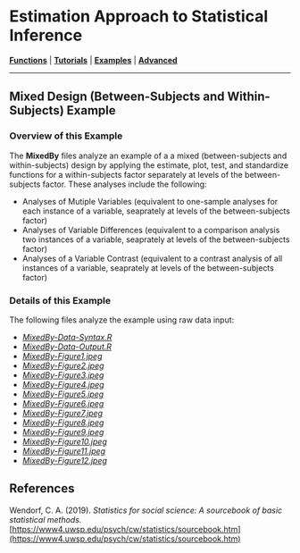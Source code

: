 # Estimation Approach to Statistical Inference

[**Functions**](../../A-Functions) | 
[**Tutorials**](../../B-Tutorials) | 
[**Examples**](../../C-Examples) | 
[**Advanced**](../../D-Advanced)

---

## Mixed Design (Between-Subjects and Within-Subjects) Example

### Overview of this Example

The **MixedBy** files analyze an example of a a mixed (between-subjects and within-subjects) design by applying the estimate, plot, test, and standardize functions for a within-subjects factor separately at levels of the between-subjects factor. These analyses include the following:

- Analyses of Mutiple Variables (equivalent to one-sample analyses for each instance of a variable, seaprately at levels of the between-subjects factor)
- Analyses of Variable Differences (equivalent to a comparison analysis two instances of a variable, seaprately at levels of the between-subjects factor)
- Analyses of a Variable Contrast (equivalent to a contrast analysis of all instances of a variable, seaprately at levels of the between-subjects factor)

### Details of this Example
 
The following files analyze the example using raw data input:

- [_MixedBy-Data-Syntax.R_](./MixedBy-Data-Syntax.R)
- [_MixedBy-Data-Output.R_](./MixedBy-Data-Output.R)
- [_MixedBy-Figure1.jpeg_](./MixedBy-Figure1.jpeg)
- [_MixedBy-Figure2.jpeg_](./MixedBy-Figure2.jpeg)
- [_MixedBy-Figure3.jpeg_](./MixedBy-Figure3.jpeg)
- [_MixedBy-Figure4.jpeg_](./MixedBy-Figure4.jpeg)
- [_MixedBy-Figure5.jpeg_](./MixedBy-Figure5.jpeg)
- [_MixedBy-Figure6.jpeg_](./MixedBy-Figure6.jpeg)
- [_MixedBy-Figure7.jpeg_](./MixedBy-Figure7.jpeg)
- [_MixedBy-Figure8.jpeg_](./MixedBy-Figure8.jpeg)
- [_MixedBy-Figure9.jpeg_](./MixedBy-Figure9.jpeg)
- [_MixedBy-Figure10.jpeg_](./MixedBy-Figure10.jpeg)
- [_MixedBy-Figure11.jpeg_](./MixedBy-Figure11.jpeg)
- [_MixedBy-Figure12.jpeg_](./MixedBy-Figure12.jpeg)

## References

Wendorf, C. A. (2019). _Statistics for social science: A sourcebook of basic statistical methods._ [https://www4.uwsp.edu/psych/cw/statistics/sourcebook.htm](https://www4.uwsp.edu/psych/cw/statistics/sourcebook.htm)
